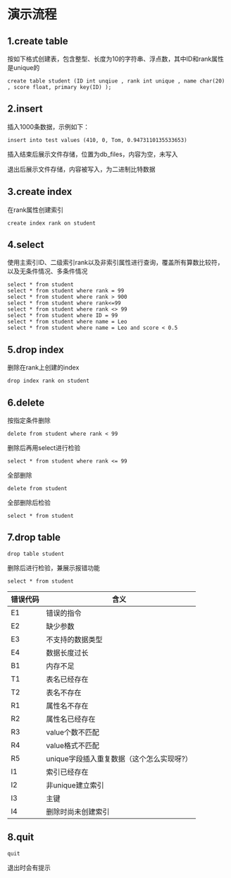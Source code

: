 # 演示流程

## 1.create table

按如下格式创建表，包含整型、长度为10的字符串、浮点数，其中ID和rank属性是unique的

```create table student (ID int unqiue , rank int unique , name char(20) , score float, primary key(ID) );```

## 2.insert

插入1000条数据，示例如下：

```insert into test values (410, 0, Tom, 0.9473110135533653)```

插入结束后展示文件存储，位置为db_files，内容为空，未写入

退出后展示文件存储，内容被写入，为二进制比特数据

## 3.create index
在rank属性创建索引

```create index rank on student```

## 4.select

使用主索引ID、二级索引rank以及非索引属性进行查询，覆盖所有算数比较符，以及无条件情况、多条件情况

```
select * from student 
select * from student where rank = 99
select * from student where rank > 900
select * from student where rank<=99
select * from student where rank <> 99
select * from student where ID = 99
select * from student where name = Leo
select * from student where name = Leo and score < 0.5
```

## 5.drop index
删除在rank上创建的index

```drop index rank on student```



## 6.delete

按指定条件删除

```delete from student where rank < 99```

删除后再用select进行检验

```select * from student where rank <= 99```

全部删除

```delete from student```

全部删除后检验

```select * from student```

## 7.drop table 

```drop table student```

删除后进行检验，兼展示报错功能

```select * from student```

| 错误代码 | 含义                                      |
| -------- | ----------------------------------------- |
| E1       | 错误的指令                                |
| E2       | 缺少参数                                  |
| E3       | 不支持的数据类型                          |
| E4       | 数据长度过长                              |
| B1       | 内存不足                                  |
| T1       | 表名已经存在                              |
| T2       | 表名不存在                                |
| R1       | 属性名不存在                              |
| R2       | 属性名已经存在                            |
| R3       | value个数不匹配                           |
| R4       | value格式不匹配                           |
| R5       | unique字段插入重复数据（这个怎么实现呀?） |
| I1       | 索引已经存在                              |
| I2       | 非unique建立索引                          |
| I3       | 主键                                      |
| I4       | 删除时尚未创建索引                        |

## 8.quit

```quit```

退出时会有提示